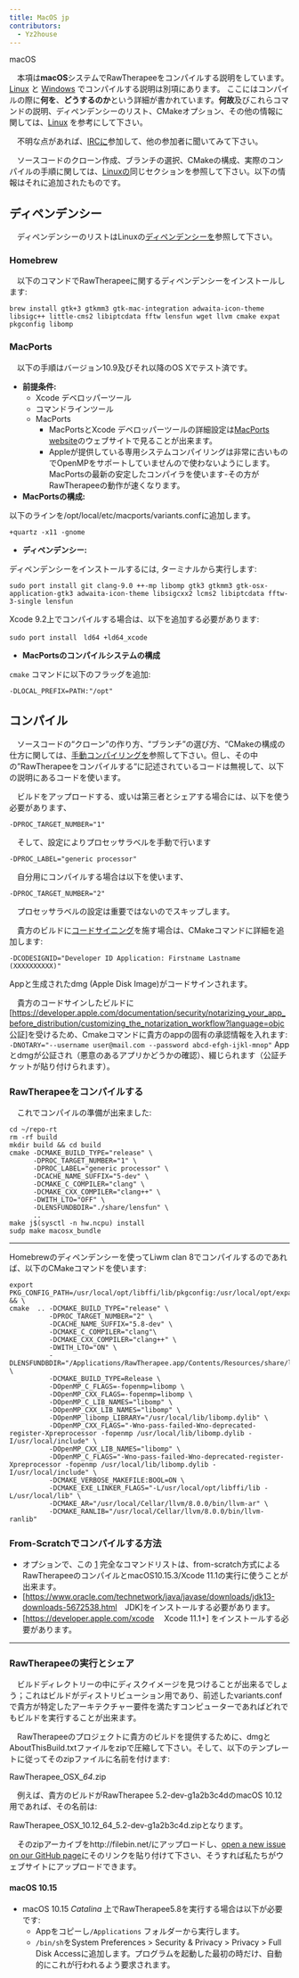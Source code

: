 ```yaml
---
title: MacOS jp
contributors:
  - Yz2house
---
```


<div class="pagetitle">

macOS

</div>

　本項は**macOS**システムでRawTherapeeをコンパイルする説明をしています。[Linux](linux/jp)
と [Windows](windows/jp)
でコンパイルする説明は別項にあります。
ここにはコンパイルの際に**何を**、**どうするのか**という詳細が書かれています。**何故**及びこれらコマンドの説明、ディペンデンシーのリスト、CMakeオプション、その他の情報に関しては、[Linux](linux/jp)
を参考にして下さい。

　不明な点があれば、[IRCに](irc/jp)参加して、他の参加者に聞いてみて下さい。

　ソースコードのクローン作成、ブランチの選択、CMakeの構成、実際のコンパイルの手順に関しては、[Linuxの](linux/jp)同じセクションを参照して下さい。以下の情報はそれに追加されたものです。

## ディペンデンシー

　ディペンデンシーのリストはLinuxの[ディペンデンシーを](linux/jp#ディペンデンシー)参照して下さい。

### Homebrew

　以下のコマンドでRawTherapeeに関するディペンデンシーをインストールします:

`brew install gtk+3 gtkmm3 gtk-mac-integration adwaita-icon-theme libsigc++ little-cms2 libiptcdata fftw lensfun wget llvm cmake expat pkgconfig libomp`

### MacPorts

　以下の手順はバージョン10.9及びそれ以降のOS Xでテスト済です。

- **前提条件:**
  - Xcode デベロッパーツール
  - コマンドラインツール
  - MacPorts
    - MacPortsとXcode デベロッパーツールの詳細設定は[MacPorts
      website](https://www.macports.org)のウェブサイトで見ることが出来ます。
    - Appleが提供している専用システムコンパイリングは非常に古いものでOpenMPをサポートしていませんので使わないようにします。MacPortsの最新の安定したコンパイラを使います-その方がRawTherapeeの動作が速くなります。
- **MacPortsの構成:**

  
以下のラインを/opt/local/etc/macports/variants.confに追加します。

  
`+quartz -x11 -gnome`

- **ディペンデンシー:**

  
ディペンデンシーをインストールするには, ターミナルから実行します:

  
`sudo port install git clang-9.0 ++-mp libomp gtk3 gtkmm3 gtk-osx-application-gtk3 adwaita-icon-theme libsigcxx2 lcms2 libiptcdata fftw-3-single lensfun`

Xcode 9.2上でコンパイルする場合は、以下を追加する必要があります:

  
`sudo port install　ld64 +ld64_xcode`

- **MacPortsのコンパイルシステムの構成**

  
`cmake` コマンドに以下のフラッグを追加:

  
`-DLOCAL_PREFIX=PATH:"/opt"`

## コンパイル

　ソースコードの“クローン”の作り方、“ブランチ”の選び方、“CMakeの構成の仕方に関しては、[手動コンパイリングを](linux/jp#コンパイル)参照して下さい。但し、その中の”RawTherapeeをコンパイルする“に記述されているコードは無視して、以下の説明にあるコードを使います。

　ビルドをアップロードする、或いは第三者とシェアする場合には、以下を使う必要があります、

  
`-DPROC_TARGET_NUMBER="1"`

　そして、設定によりプロセッサラベルを手動で行います

  
`-DPROC_LABEL="generic processor"`

　自分用にコンパイルする場合は以下を使います、

  
`-DPROC_TARGET_NUMBER="2"`

　プロセッサラベルの設定は重要ではないのでスキップします。

　貴方のビルドに[コードサイニング](https://developer.apple.com/support/code-signing/)を施す場合は、CMakeコマンドに詳細を追加します:

  
`-DCODESIGNID="Developer ID Application: Firstname Lastname (XXXXXXXXXX)"`

Appと生成されたdmg (Apple Disk Image)がコードサインされます。

　貴方のコードサインしたビルドに\[<https://developer.apple.com/documentation/security/notarizing_your_app_before_distribution/customizing_the_notarization_workflow?language=objc>　公証\]を受けるため、Cmakeコマンドに貴方のappの固有の承認情報を入れます:
`-DNOTARY="--username user@mail.com --password abcd-efgh-ijkl-mnop"`
Appとdmgが公証され（悪意のあるアプリかどうかの確認）、綴じられます（公証チケットが貼り付けられます）。

### RawTherapeeをコンパイルする

　これでコンパイルの準備が出来ました:

    cd ~/repo-rt
    rm -rf build
    mkdir build && cd build
    cmake -DCMAKE_BUILD_TYPE="release" \
          -DPROC_TARGET_NUMBER="1" \
          -DPROC_LABEL="generic processor" \
          -DCACHE_NAME_SUFFIX="5-dev" \
          -DCMAKE_C_COMPILER="clang" \
          -DCMAKE_CXX_COMPILER="clang++" \
          -DWITH_LTO="OFF" \
          -DLENSFUNDBDIR="./share/lensfun" \
          ..
    make j$(sysctl -n hw.ncpu) install
    sudp make macosx_bundle

<hr>

Homebrewのディペンデンシーを使ってLiwm clan
8でコンパイルするのであれば、以下のCMakeコマンドを使います:

    export PKG_CONFIG_PATH=/usr/local/opt/libffi/lib/pkgconfig:/usr/local/opt/expat/lib/pkgconfig && \
    cmake  .. -DCMAKE_BUILD_TYPE="release" \
              -DPROC_TARGET_NUMBER="2" \
              -DCACHE_NAME_SUFFIX="5.8-dev" \
              -DCMAKE_C_COMPILER="clang"\
              -DCMAKE_CXX_COMPILER="clang++" \
              -DWITH_LTO="ON" \
              -DLENSFUNDBDIR="/Applications/RawTherapee.app/Contents/Resources/share/lensfun" \
              -DCMAKE_BUILD_TYPE=Release \
              -DOpenMP_C_FLAGS=-fopenmp=libomp \
              -DOpenMP_CXX_FLAGS=-fopenmp=libomp \
              -DOpenMP_C_LIB_NAMES="libomp" \
              -DOpenMP_CXX_LIB_NAMES="libomp" \
              -DOpenMP_libomp_LIBRARY="/usr/local/lib/libomp.dylib" \
              -DOpenMP_CXX_FLAGS="-Wno-pass-failed-Wno-deprecated-register-Xpreprocessor -fopenmp /usr/local/lib/libomp.dylib -I/usr/local/include" \
              -DOpenMP_CXX_LIB_NAMES="libomp" \
              -DOpenMP_C_FLAGS="-Wno-pass-failed-Wno-deprecated-register-Xpreprocessor -fopenmp /usr/local/lib/libomp.dylib -I/usr/local/include" \
              -DCMAKE_VERBOSE_MAKEFILE:BOOL=ON \
              -DCMAKE_EXE_LINKER_FLAGS="-L/usr/local/opt/libffi/lib -L/usr/local/lib" \
              -DCMAKE_AR="/usr/local/Cellar/llvm/8.0.0/bin/llvm-ar" \
              -DCMAKE_RANLIB="/usr/local/Cellar/llvm/8.0.0/bin/llvm-ranlib"

### From-Scratchでコンパイルする方法

- オプションで、この
  [1](https://raw.githubusercontent.com/Benitoite/RTdeps/master/macbuildRT.sh)
  完全なコマンドリストは、from-scratch方式によるRawTherapeeのコンパイルとmacOS10.15.3/Xcode
  11.1の実行に使うことが出来ます。
- \[<https://www.oracle.com/technetwork/java/javase/downloads/jdk13-downloads-5672538.html>　JDK\]をインストールする必要があります。
- \[<https://developer.apple.com/xcode>　 Xcode 11.1+\]
  をインストールする必要があります。

<hr>

### RawTherapeeの実行とシェア

　ビルドディレクトリーの中にディスクイメージを見つけることが出来るでしょう；これはビルドがディストリビューション用であり、前述したvariants.confで貴方が特定したアーキテクチャー要件を満たすコンピューターであればどれでもビルドを実行することが出来ます。

　RawTherapeeのプロジェクトに貴方のビルドを提供するために、dmgとAboutThisBuild.txtファイルをzipで圧縮して下さい。そして、以下のテンプレートに従ってそのzipファイルに名前を付けます:

  
RawTherapee_OSX_**<minimum supported macOS version>**_64_**<RawTherapee version>**.zip

　例えば、貴方のビルドがRawTherapee 5.2-dev-g1a2b3c4dのmacOS
10.12用であれば、その名前は:

  
RawTherapee_OSX_10.12_64_5.2-dev-g1a2b3c4d.zipとなります。

　そのzipアーカイブをhttp://filebin.net/にアップロードし、[open a new
issue on our GitHub
page](https://github.com/Beep6581/RawTherapee/issues/new)にそのリンクを貼り付けて下さい、そうすれば私たちがウェブサイトにアップロードできます。

#### macOS 10.15

- macOS 10.15 *Catalina*
  上でRawTherapee5.8を実行する場合は以下が必要です:
  - Appをコピーし`/Applications` フォルダーから実行します。
  - `/bin/sh`をSystem Preferences \> Security & Privacy \> Privacy \>
    Full Disk
    Accessに追加します。プログラムを起動した最初の時だけ、自動的にこれが行われるよう要求されます。
